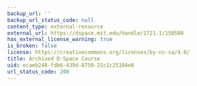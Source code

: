 ```yaml
---
backup_url: ''
backup_url_status_code: null
content_type: external-resource
external_url: https://dspace.mit.edu/handle/1721.1/150580
has_external_license_warning: true
is_broken: false
license: https://creativecommons.org/licenses/by-nc-sa/4.0/
title: Archived D-Space Course
uid: ecaeb248-fdb6-439d-8750-21c1c25104e8
url_status_code: 200
---
```

